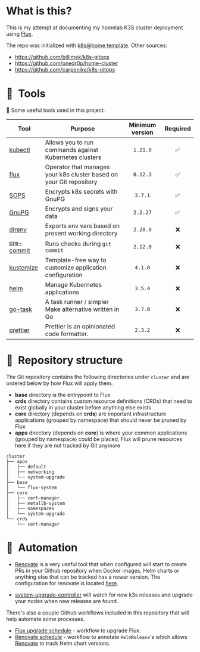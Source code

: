 # What is this?

This is my attempt at documenting my homelab K3S cluster deployment using [Flux](https://toolkit.fluxcd.io/).

The repo was initialized with [k8s@home template](https://github.com/k8s-at-home/template-cluster-k3s). Other sources:

- https://github.com/billimek/k8s-gitops
- https://github.com/onedr0p/home-cluster
- https://github.com/carpenike/k8s-gitops

# :wrench:&nbsp; Tools

:round_pushpin: Some useful tools used in this project.

| Tool                                                   | Purpose                                                             | Minimum version | Required |
| ------------------------------------------------------ | ------------------------------------------------------------------- | :-------------: | :------: |
| [kubectl](https://kubernetes.io/docs/tasks/tools/)     | Allows you to run commands against Kubernetes clusters              |    `1.21.0`     |    ✅    |
| [flux](https://toolkit.fluxcd.io/)                     | Operator that manages your k8s cluster based on your Git repository |    `0.12.3`     |    ✅    |
| [SOPS](https://github.com/mozilla/sops)                | Encrypts k8s secrets with GnuPG                                     |     `3.7.1`     |    ✅    |
| [GnuPG](https://gnupg.org/)                            | Encrypts and signs your data                                        |    `2.2.27`     |    ✅    |
| [direnv](https://github.com/direnv/direnv)             | Exports env vars based on present working directory                 |    `2.28.0`     |    ❌    |
| [pre-commit](https://github.com/pre-commit/pre-commit) | Runs checks during `git commit`                                     |    `2.12.0`     |    ❌    |
| [kustomize](https://kustomize.io/)                     | Template-free way to customize application configuration            |     `4.1.0`     |    ❌    |
| [helm](https://helm.sh/)                               | Manage Kubernetes applications                                      |     `3.5.4`     |    ❌    |
| [go-task](https://github.com/go-task/task)             | A task runner / simpler Make alternative written in Go              |     `3.7.0`     |    ❌    |
| [prettier](https://github.com/prettier/prettier)       | Prettier is an opinionated code formatter.                          |     `2.3.2`     |    ❌    |

# :open_file_folder:&nbsp; Repository structure

The Git repository contains the following directories under `cluster` and are ordered below by how Flux will apply them.

- **base** directory is the entrypoint to Flux
- **crds** directory contains custom resource definitions (CRDs) that need to exist globally in your cluster before anything else exists
- **core** directory (depends on **crds**) are important infrastructure applications (grouped by namespace) that should never be pruned by Flux
- **apps** directory (depends on **core**) is where your common applications (grouped by namespace) could be placed, Flux will prune resources here if they are not tracked by Git anymore

```
cluster
├── apps
│   ├── default
│   ├── networking
│   └── system-upgrade
├── base
│   └── flux-system
├── core
│   ├── cert-manager
│   ├── metallb-system
│   ├── namespaces
│   └── system-upgrade
└── crds
    └── cert-manager
```

# :robot:&nbsp; Automation

- [Renovate](https://www.whitesourcesoftware.com/free-developer-tools/renovate) is a very useful tool that when configured will start to create PRs in your Github repository when Docker images, Helm charts or anything else that can be tracked has a newer version. The configuration for renovate is located [here](./.github/renovate.json5).

- [system-upgrade-controller](https://github.com/rancher/system-upgrade-controller) will watch for new k3s releases and upgrade your nodes when new releases are found.

There's also a couple Github workflows included in this repository that will help automate some processes.

- [Flux upgrade schedule](./.github/workflows/flux-schedule.yaml) - workflow to upgrade Flux.
- [Renovate schedule](./.github/workflows/renovate-schedule.yaml) - workflow to annotate `HelmRelease`'s which allows [Renovate](https://www.whitesourcesoftware.com/free-developer-tools/renovate) to track Helm chart versions.
